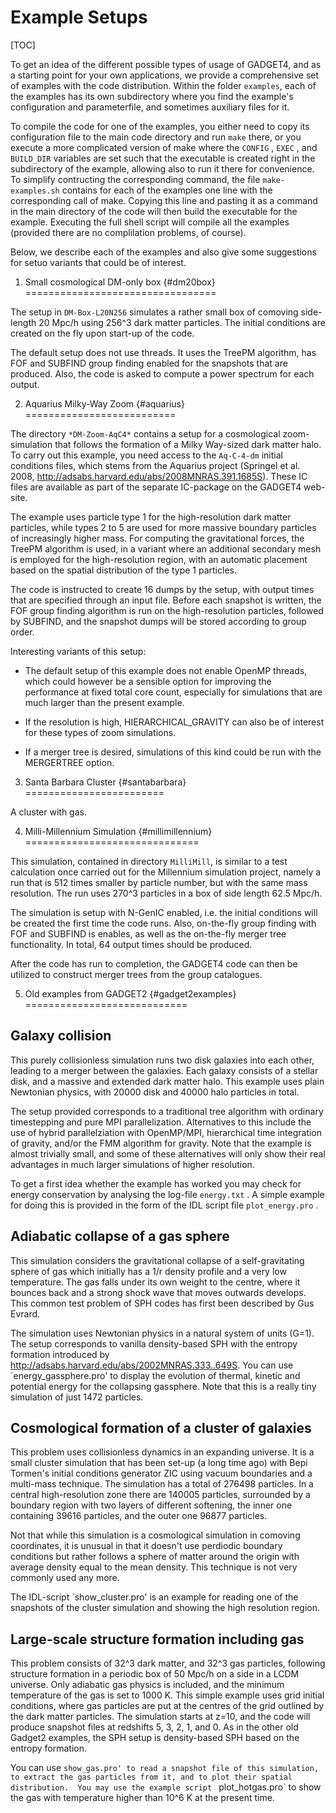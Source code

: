 
Example Setups
==============

[TOC]

To get an idea of the different possible types of usage of GADGET4, and as a
starting point for your own applications, we provide a comprehensive set of
examples with the code distribution. Within the folder `examples`, each of the
examples has its own subdirectory where you find the example's configuration and
parameterfile, and sometimes auxiliary files for it.

To compile the code for one of the examples, you either need to copy its
configuration file to the main code directory and run `make` there, or you
execute a more complicated version of make where the `CONFIG` , `EXEC` , and `BUILD_DIR`
variables are set such that the executable is created right in the subdirectory
of the example, allowing also to run it there for convenience. To simplify
contructing the corresponding command, the file `make-examples.sh` contains for
each of the examples one line with the corresponding call of make. Copying this
line and pasting it as a command in the main directory of the code will then
build the executable for the example. Executing the full shell script will
compile all the examples (provided there are no complilation problems, of
course).

Below, we describe each of the examples and also give some suggestions for
setuo variants that could be of interest.


1. Small cosmological DM-only box                            {#dm20box}
=================================

The setup in `DM-Box-L20N256` simulates a rather small box of comoving
side-length 20 Mpc/h using 256^3 dark matter particles. The initial conditions
are created on the fly upon start-up of the code.

The default setup does not use threads. It uses the TreePM algorithm, has FOF
and SUBFIND group finding enabled for the snapshots that are produced. Also, the
code is asked to compute a power spectrum for each output.


2. Aquarius Milky-Way Zoom                                  {#aquarius}
==========================

The directory `*DM-Zoom-AqC4*` contains a setup for a cosmological
zoom-simulation that follows the formation of a Milky Way-sized dark matter
halo. To carry out this example, you need access to the
`Aq-C-4-dm` initial
conditions files, which stems from the Aquarius project (Springel et al. 2008,
<http://adsabs.harvard.edu/abs/2008MNRAS.391.1685S>). These IC files are
available as part of the separate IC-package on the GADGET4 web-site.

The example uses particle type 1 for the high-resolution dark matter particles,
while types 2 to 5 are used for more massive boundary particles of increasingly
higher mass. For computing the gravitational forces, the TreePM algorithm is
used, in a variant where an additional secondary mesh is employed for the
high-resolution region, with an automatic placement based on the spatial
distribution of the type 1 particles.

The code is instructed to create 16 dumps by the setup, with output times that
are specified through an input file. Before each snapshot is written, the FOF
group finding algorithm is run on the high-resolution particles, followed by
SUBFIND, and the snapshot dumps will be stored according to group order.

Interesting variants of this setup:

- The default setup of this example does not enable OpenMP threads, which could
  however be a sensible option for improving the performance at fixed total core
  count, especially for simulations that are much larger than the present
  example.

- If the resolution is high, HIERARCHICAL_GRAVITY can also be of interest for
  these types of zoom simulations.

- If a merger tree is desired, simulations of this kind could be run with the
  MERGERTREE option.



3. Santa Barbara Cluster                             {#santabarbara}
========================

A cluster with gas.



4. Milli-Millennium Simulation                      {#millimillennium}
==============================

This simulation, contained in directory `MilliMill`, is similar to a test
calculation once carried out for the Millennium simulation project, namely a run
that is 512 times smaller by particle number, but with the same mass resolution.
The run uses 270^3 particles in a box of side length 62.5 Mpc/h.

The simulation is setup with N-GenIC enabled, i.e. the initial conditions will
be created the first time the code runs. Also, on-the-fly group finding with FOF
and SUBFIND is enables, as well as the on-the-fly merger tree functionality. In
total, 64 output times should be produced.

After the code has run to completion, the GADGET4 code can then be utilized to
construct merger trees from the group catalogues.




5. Old examples from GADGET2                         {#gadget2examples}
============================

Galaxy collision
----------------


This purely collisionless simulation runs two disk galaxies into each
other, leading to a merger between the galaxies.  Each galaxy consists
of a stellar disk, and a massive and extended dark matter halo. This
example uses plain Newtonian physics, with 20000 disk and 40000 halo
particles in total.

The setup provided corresponds to a traditional tree algorithm with ordinary
timestepping and pure MPI parallelization. Alternatives to this include the use
of hybrid parallelziation with OpenMP/MPI, hierarchical time integration of
gravity, and/or the FMM algorithm for gravity. Note that the example is almost
trivially small, and some of these alternatives will only show their real
advantages in much larger simulations of higher resolution.

To get a first idea whether the example has worked you may check for energy
conservation by analysing the log-file `energy.txt` . A simple example for doing
this is provided in the form of the IDL script file `plot_energy.pro` .


Adiabatic collapse of a gas sphere
----------------------------------

This simulation considers the gravitational collapse of a self-gravitating
sphere of gas which initially has a 1/r density profile and a very low
temperature. The gas falls under its own weight to the centre, where it bounces
back and a strong shock wave that moves outwards develops. This common test
problem of SPH codes has first been described by Gus Evrard.

The simulation uses Newtonian physics in a natural system of units (G=1). The
setup corresponds to vanilla density-based SPH with the entropy formation
introduced by <http://adsabs.harvard.edu/abs/2002MNRAS.333..649S>.
You can use `energy_gassphere.pro' to display the
evolution of thermal, kinetic and potential energy for the collapsing
gassphere. Note that this is a really tiny simulation of just 1472
particles.   



Cosmological formation of a cluster of galaxies
-----------------------------------------------

This problem uses collisionless dynamics in an expanding universe. It is a
small cluster simulation that has been set-up (a long time ago) with Bepi
Tormen's initial conditions generator ZIC using vacuum boundaries and a
multi-mass technique. The simulation has a total of 276498 particles. In a
central high-resolution zone there are 140005 particles, surrounded by a
boundary region with two layers of different softening, the inner one containing
39616 particles, and the outer one 96877 particles.

Not that while this simulation is a cosmological simulation in comoving
coordinates, it is unusual in that it doesn't use perdiodic boundary conditions
but rather follows a sphere of matter around the origin with average density
equal to the mean density. This technique is not very commonly used any more.

The IDL-script `show_cluster.pro' is an example for reading one of the
snapshots of the cluster simulation and showing the high resolution region.   



Large-scale structure formation including gas
---------------------------------------------

This problem consists of 32^3 dark matter, and 32^3 gas particles, following
structure formation in a periodic box of 50 Mpc/h on a side in a LCDM universe.
Only adiabatic gas physics is included, and the minimum temperature of the gas
is set to 1000 K. This simple example uses grid initial conditions, where gas
particles are put at the centres of the grid outlined by the dark matter
particles. The simulation starts at z=10, and the code will produce snapshot
files at redshifts 5, 3, 2, 1, and
0.  As in the other old Gadget2 examples, the SPH setup is density-based SPH
based on the entropy formation.

You can use `show_gas.pro' to read a snapshot file of this
simulation, to extract the gas particles from it, and to plot their
spatial distribution.  You may use the example script `
plot_hotgas.pro` to show
the gas with temperature higher than 10^6 K at the present time. 
